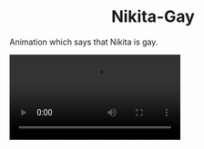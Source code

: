 <h1 align = "center">Nikita-Gay</h1>
<p>Animation which says that Nikita is gay.</p>
<video src="https://cdn.discordapp.com/attachments/974221006069694465/1066012385380421652/Desktop_2023.01.20_-_17.03.42.07.mp4" autoplay></video>
